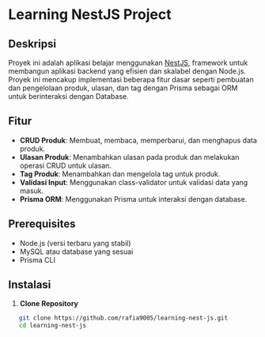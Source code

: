 # Learning NestJS Project

## Deskripsi

Proyek ini adalah aplikasi belajar menggunakan [NestJS](https://nestjs.com/), framework untuk membangun aplikasi backend yang efisien dan skalabel dengan Node.js. Proyek ini mencakup implementasi beberapa fitur dasar seperti pembuatan dan pengelolaan produk, ulasan, dan tag dengan Prisma sebagai ORM untuk berinteraksi dengan Database.

## Fitur

- **CRUD Produk**: Membuat, membaca, memperbarui, dan menghapus data produk.
- **Ulasan Produk**: Menambahkan ulasan pada produk dan melakukan operasi CRUD untuk ulasan.
- **Tag Produk**: Menambahkan dan mengelola tag untuk produk.
- **Validasi Input**: Menggunakan class-validator untuk validasi data yang masuk.
- **Prisma ORM**: Menggunakan Prisma untuk interaksi dengan database.

## Prerequisites

- Node.js (versi terbaru yang stabil)
- MySQL atau database yang sesuai
- Prisma CLI

## Instalasi

1. **Clone Repository**


```bash
   git clone https://github.com/rafia9005/learning-nest-js.git
   cd learning-nest-js
```
